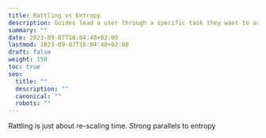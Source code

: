 ```yaml
---
title: Rattling vs Entropy
description: Guides lead a user through a specific task they want to accomplish, often with a sequence of steps.
summary: ""
date: 2023-09-07T16:04:48+02:00
lastmod: 2023-09-07T16:04:48+02:00
draft: false
weight: 150
toc: true
seo:
  title: ""
  description: ""
  canonical: ""
  robots: ""
---
```


Rattling is just about re-scaling time. Strong parallels to entropy